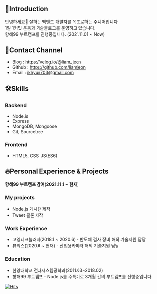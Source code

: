 ## 🚀Introduction
안녕하세요👋 잘하는 백엔드 개발자를 목표로하는 주니어입니다.  
1일 1커밋 운동과 기술블로그를 운영하고 있습니다.  
항해99 부트캠프를 진행중입니다. (2021.11.01 ~ Now)

## 👋Contact Channel
- Blog : https://velog.io/@liam_jeon
- Github : https://github.com/liamjeon
- Email : ikhyun703@gmail.com

## 🛠Skills
### Backend
- Node.js
- Express
- MongoDB, Mongoose
- Git, Sourcetree

### Frontend
- HTML5, CSS, JS(ES6)

## 🔥Personal Experience & Projects
#### 항해99 부트캠프 참여(2021.11.1 ~ 현재)

### My projects
- Node.js 게시판 제작
- Tweet 클론 제작

### Work Experience
- 고영테크놀러지(2018.1 ~ 2020.6) - 반도체 검사 장비 해외 기술지원 담당
- 뷰웍스(2020.6 ~ 현재) - 산업용카메라 해외 기술지원 담당

### Education  
- 한양대학교 전자시스템공학과(2011.03~2018.02)
- 항해99 부트캠프 - Node.js를 주특기로 3개월 간의 부트캠프를 진행중입니다.



[![Hits](https://hits.seeyoufarm.com/api/count/incr/badge.svg?url=https%3A%2F%2Fgithub.com%2Fliamjeon&count_bg=%2379C83D&title_bg=%23555555&icon=&icon_color=%23E7E7E7&title=hits&edge_flat=false)](https://hits.seeyoufarm.com)
<!--
**liamjeon/liamjeon** is a ✨ _special_ ✨ repository because its `README.md` (this file) appears on your GitHub profile.

Here are some ideas to get you started:

- 🔭 I’m currently working on ...
- 🌱 I’m currently learning ...
- 👯 I’m looking to collaborate on ...
- 🤔 I’m looking for help with ...
- 💬 Ask me about ...
- 📫 How to reach me: ...
- 😄 Pronouns: ...
- ⚡ Fun fact: ...
-->
